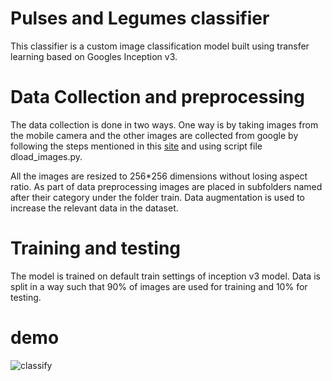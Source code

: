 # Pulses and Legumes classifier
This classifier is a custom image classification model built using transfer learning based on Googles Inception v3.

# Data Collection and preprocessing
The data collection is done in two ways. One way is by taking images from the mobile camera and the other images are collected from google by following the steps mentioned in this <a href="https://www.pyimagesearch.com/2017/12/04/how-to-create-a-deep-learning-dataset-using-google-images/" target="_blank">site</a> and using script file dload_images.py.

All the images are resized to 256*256 dimensions without losing aspect ratio. As part of data preprocessing images are placed in subfolders named after their category under the folder train. Data augmentation is used to increase the relevant data in the dataset.

# Training and testing

The model is trained on default train settings of inception v3 model. Data is split in a way such that 90% of images are used for training and 10% for testing.

# demo

![classify](https://github.com/divyakrishna-devisetty/Pulses-and-Legumes-classifier/classify.gif)








